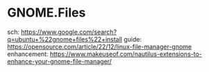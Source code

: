 # GNOME.Files
sch: https://www.google.com/search?q=ubuntu+%22gnome+files%22+install guide: https://opensource.com/article/22/12/linux-file-manager-gnome enhancement: https://www.makeuseof.com/nautilus-extensions-to-enhance-your-gnome-file-manager/
